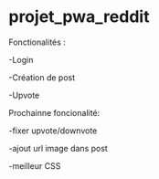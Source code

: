 # projet_pwa_reddit

Fonctionalités :
  
  -Login
	
  -Création de post
	
  -Upvote
	
	
  Prochainne foncionalité:

  -fixer upvote/downvote
	
  -ajout url image dans post
	
  -meilleur CSS